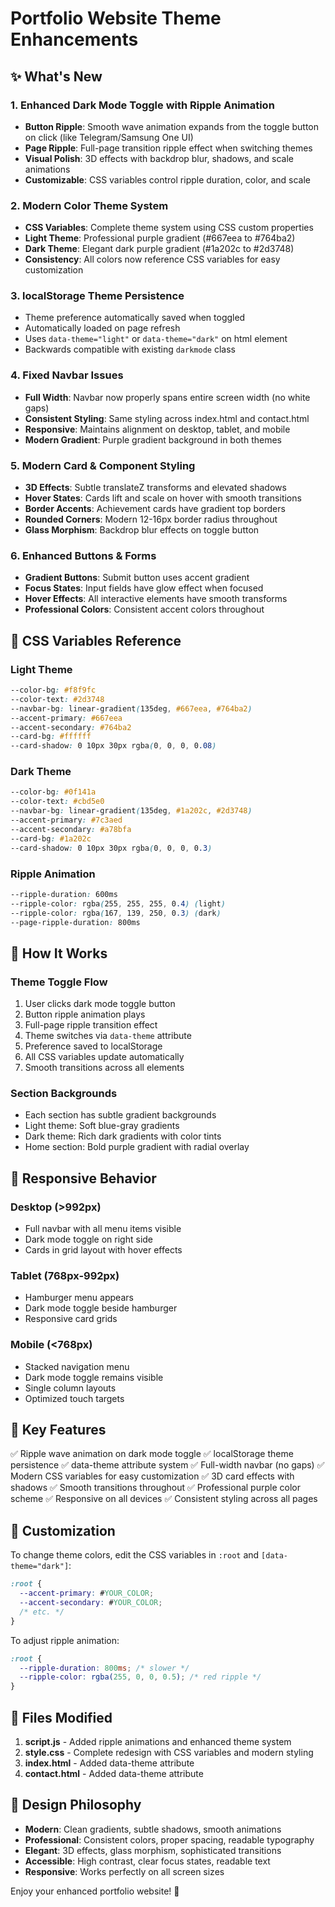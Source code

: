 # Portfolio Website Theme Enhancements

## ✨ What's New

### 1. **Enhanced Dark Mode Toggle with Ripple Animation**
- **Button Ripple**: Smooth wave animation expands from the toggle button on click (like Telegram/Samsung One UI)
- **Page Ripple**: Full-page transition ripple effect when switching themes
- **Visual Polish**: 3D effects with backdrop blur, shadows, and scale animations
- **Customizable**: CSS variables control ripple duration, color, and scale

### 2. **Modern Color Theme System**
- **CSS Variables**: Complete theme system using CSS custom properties
- **Light Theme**: Professional purple gradient (#667eea to #764ba2)
- **Dark Theme**: Elegant dark purple gradient (#1a202c to #2d3748)
- **Consistency**: All colors now reference CSS variables for easy customization

### 3. **localStorage Theme Persistence**
- Theme preference automatically saved when toggled
- Automatically loaded on page refresh
- Uses `data-theme="light"` or `data-theme="dark"` on html element
- Backwards compatible with existing `darkmode` class

### 4. **Fixed Navbar Issues**
- **Full Width**: Navbar now properly spans entire screen width (no white gaps)
- **Consistent Styling**: Same styling across index.html and contact.html
- **Responsive**: Maintains alignment on desktop, tablet, and mobile
- **Modern Gradient**: Purple gradient background in both themes

### 5. **Modern Card & Component Styling**
- **3D Effects**: Subtle translateZ transforms and elevated shadows
- **Hover States**: Cards lift and scale on hover with smooth transitions
- **Border Accents**: Achievement cards have gradient top borders
- **Rounded Corners**: Modern 12-16px border radius throughout
- **Glass Morphism**: Backdrop blur effects on toggle button

### 6. **Enhanced Buttons & Forms**
- **Gradient Buttons**: Submit button uses accent gradient
- **Focus States**: Input fields have glow effect when focused
- **Hover Effects**: All interactive elements have smooth transforms
- **Professional Colors**: Consistent accent colors throughout

## 🎨 CSS Variables Reference

### Light Theme
```css
--color-bg: #f8f9fc
--color-text: #2d3748
--navbar-bg: linear-gradient(135deg, #667eea, #764ba2)
--accent-primary: #667eea
--accent-secondary: #764ba2
--card-bg: #ffffff
--card-shadow: 0 10px 30px rgba(0, 0, 0, 0.08)
```

### Dark Theme
```css
--color-bg: #0f141a
--color-text: #cbd5e0
--navbar-bg: linear-gradient(135deg, #1a202c, #2d3748)
--accent-primary: #7c3aed
--accent-secondary: #a78bfa
--card-bg: #1a202c
--card-shadow: 0 10px 30px rgba(0, 0, 0, 0.3)
```

### Ripple Animation
```css
--ripple-duration: 600ms
--ripple-color: rgba(255, 255, 255, 0.4) (light)
--ripple-color: rgba(167, 139, 250, 0.3) (dark)
--page-ripple-duration: 800ms
```

## 🚀 How It Works

### Theme Toggle Flow
1. User clicks dark mode toggle button
2. Button ripple animation plays
3. Full-page ripple transition effect
4. Theme switches via `data-theme` attribute
5. Preference saved to localStorage
6. All CSS variables update automatically
7. Smooth transitions across all elements

### Section Backgrounds
- Each section has subtle gradient backgrounds
- Light theme: Soft blue-gray gradients
- Dark theme: Rich dark gradients with color tints
- Home section: Bold purple gradient with radial overlay

## 📱 Responsive Behavior

### Desktop (>992px)
- Full navbar with all menu items visible
- Dark mode toggle on right side
- Cards in grid layout with hover effects

### Tablet (768px-992px)
- Hamburger menu appears
- Dark mode toggle beside hamburger
- Responsive card grids

### Mobile (<768px)
- Stacked navigation menu
- Dark mode toggle remains visible
- Single column layouts
- Optimized touch targets

## 🎯 Key Features

✅ Ripple wave animation on dark mode toggle
✅ localStorage theme persistence
✅ data-theme attribute system
✅ Full-width navbar (no gaps)
✅ Modern CSS variables for easy customization
✅ 3D card effects with shadows
✅ Smooth transitions throughout
✅ Professional purple color scheme
✅ Responsive on all devices
✅ Consistent styling across all pages

## 🔧 Customization

To change theme colors, edit the CSS variables in `:root` and `[data-theme="dark"]`:

```css
:root {
  --accent-primary: #YOUR_COLOR;
  --accent-secondary: #YOUR_COLOR;
  /* etc. */
}
```

To adjust ripple animation:

```css
:root {
  --ripple-duration: 800ms; /* slower */
  --ripple-color: rgba(255, 0, 0, 0.5); /* red ripple */
}
```

## 📄 Files Modified

1. **script.js** - Added ripple animations and enhanced theme system
2. **style.css** - Complete redesign with CSS variables and modern styling
3. **index.html** - Added data-theme attribute
4. **contact.html** - Added data-theme attribute

## 🎨 Design Philosophy

- **Modern**: Clean gradients, subtle shadows, smooth animations
- **Professional**: Consistent colors, proper spacing, readable typography
- **Elegant**: 3D effects, glass morphism, sophisticated transitions
- **Accessible**: High contrast, clear focus states, readable text
- **Responsive**: Works perfectly on all screen sizes

Enjoy your enhanced portfolio website! 🎉
